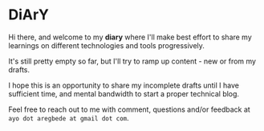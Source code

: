 # DiArY
Hi there, and welcome to my **diary** where I'll make best effort to share my
learnings on different technologies and tools progressively.

It's still pretty empty so far, but I'll try to ramp up content - new or from my
drafts.

I hope this is an opportunity to share my incomplete drafts until I have
sufficient time, and mental bandwidth to start a proper technical blog.

Feel free to reach out to me with comment, questions and/or feedback at `ayo dot aregbede at gmail dot com`.
